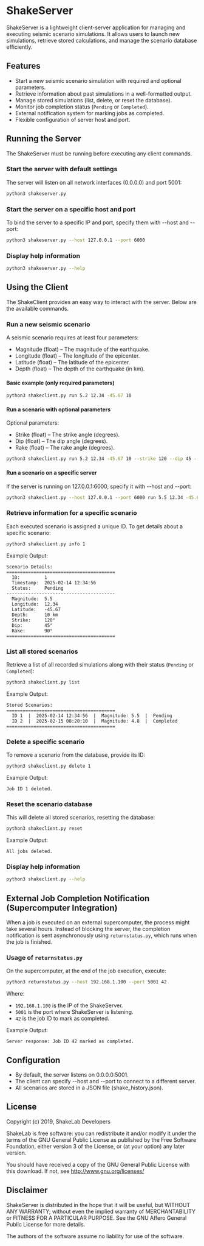 # ShakeServer

ShakeServer is a lightweight client-server application for managing and executing seismic scenario simulations. 
It allows users to launch new simulations, retrieve stored calculations, and manage the scenario database efficiently.

## Features
- Start a new seismic scenario simulation with required and optional parameters.
- Retrieve information about past simulations in a well-formatted output.
- Manage stored simulations (list, delete, or reset the database).
- Monitor job completion status (`Pending` or `Completed`).
- External notification system for marking jobs as completed.
- Flexible configuration of server host and port.

## Running the Server

The ShakeServer must be running before executing any client commands.

### Start the server with default settings
The server will listen on all network interfaces (0.0.0.0) and port 5001:
```sh
python3 shakeserver.py
```

### Start the server on a specific host and port
To bind the server to a specific IP and port, specify them with --host and --port:
```sh
python3 shakeserver.py --host 127.0.0.1 --port 6000
```

### Display help information
```sh
python3 shakeserver.py --help
```

## Using the Client

The ShakeClient provides an easy way to interact with the server. Below are the available commands.

### Run a new seismic scenario
A seismic scenario requires at least four parameters:
- Magnitude (float) – The magnitude of the earthquake.
- Longitude (float) – The longitude of the epicenter.
- Latitude (float) – The latitude of the epicenter.
- Depth (float) – The depth of the earthquake (in km).

#### Basic example (only required parameters)
```sh
python3 shakeclient.py run 5.2 12.34 -45.67 10
```

#### Run a scenario with optional parameters
Optional parameters:
- Strike (float) – The strike angle (degrees).
- Dip (float) – The dip angle (degrees).
- Rake (float) – The rake angle (degrees).

```sh
python3 shakeclient.py run 5.2 12.34 -45.67 10 --strike 120 --dip 45 --rake 90
```

#### Run a scenario on a specific server
If the server is running on 127.0.0.1:6000, specify it with --host and --port:
```sh
python3 shakeclient.py --host 127.0.0.1 --port 6000 run 5.5 12.34 -45.67 10
```

### Retrieve information for a specific scenario
Each executed scenario is assigned a unique ID. To get details about a specific scenario:

```sh
python3 shakeclient.py info 1
```
Example Output:
```
Scenario Details:
========================================
  ID:         1
  Timestamp:  2025-02-14 12:34:56
  Status:     Pending
----------------------------------------
  Magnitude:  5.5
  Longitude:  12.34
  Latitude:   -45.67
  Depth:      10 km
  Strike:     120°
  Dip:        45°
  Rake:       90°
========================================
```

### List all stored scenarios
Retrieve a list of all recorded simulations along with their status (`Pending` or `Completed`):
```sh
python3 shakeclient.py list
```
Example Output:
```
Stored Scenarios:
========================================
  ID 1  |  2025-02-14 12:34:56  |  Magnitude: 5.5  |  Pending
  ID 2  |  2025-02-15 08:20:10  |  Magnitude: 4.8  |  Completed
========================================
```

### Delete a specific scenario
To remove a scenario from the database, provide its ID:
```sh
python3 shakeclient.py delete 1
```
Example Output:
```
Job ID 1 deleted.
```

### Reset the scenario database
This will delete all stored scenarios, resetting the database:
```sh
python3 shakeclient.py reset
```
Example Output:
```
All jobs deleted.
```

### Display help information
```sh
python3 shakeclient.py --help
```

## External Job Completion Notification (Supercomputer Integration)

When a job is executed on an external supercomputer, the process might take several hours. 
Instead of blocking the server, the completion notification is sent asynchronously using `returnstatus.py`, 
which runs when the job is finished.

### Usage of `returnstatus.py`
On the supercomputer, at the end of the job execution, execute:
```sh
python3 returnstatus.py --host 192.168.1.100 --port 5001 42
```
Where:
- `192.168.1.100` is the IP of the ShakeServer.
- `5001` is the port where ShakeServer is listening.
- `42` is the job ID to mark as completed.

Example Output:
```
Server response: Job ID 42 marked as completed.
```

## Configuration
- By default, the server listens on 0.0.0.0:5001.
- The client can specify --host and --port to connect to a different server.
- All scenarios are stored in a JSON file (shake_history.json).

## License
Copyright (c) 2019, ShakeLab Developers

ShakeLab is free software: you can redistribute it and/or modify it under the terms of the GNU General Public License as published by the Free Software Foundation, either version 3 of the License, or (at your option) any later version.

You should have received a copy of the GNU General Public License with this download. If not, see http://www.gnu.org/licenses/

## Disclaimer
ShakeServer is distributed in the hope that it will be useful, but WITHOUT ANY WARRANTY; without even the implied warranty of MERCHANTABILITY or FITNESS FOR A PARTICULAR PURPOSE. See the GNU Affero General Public License for more details.

The authors of the software assume no liability for use of the software.
